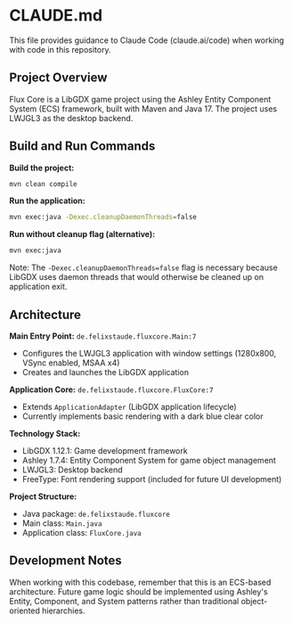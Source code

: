 # CLAUDE.md

This file provides guidance to Claude Code (claude.ai/code) when working with code in this repository.

## Project Overview

Flux Core is a LibGDX game project using the Ashley Entity Component System (ECS) framework, built with Maven and Java 17. The project uses LWJGL3 as the desktop backend.

## Build and Run Commands

**Build the project:**
```bash
mvn clean compile
```

**Run the application:**
```bash
mvn exec:java -Dexec.cleanupDaemonThreads=false
```

**Run without cleanup flag (alternative):**
```bash
mvn exec:java
```

Note: The `-Dexec.cleanupDaemonThreads=false` flag is necessary because LibGDX uses daemon threads that would otherwise be cleaned up on application exit.

## Architecture

**Main Entry Point:** `de.felixstaude.fluxcore.Main:7`
- Configures the LWJGL3 application with window settings (1280x800, VSync enabled, MSAA x4)
- Creates and launches the LibGDX application

**Application Core:** `de.felixstaude.fluxcore.FluxCore:7`
- Extends `ApplicationAdapter` (LibGDX application lifecycle)
- Currently implements basic rendering with a dark blue clear color

**Technology Stack:**
- LibGDX 1.12.1: Game development framework
- Ashley 1.7.4: Entity Component System for game object management
- LWJGL3: Desktop backend
- FreeType: Font rendering support (included for future UI development)

**Project Structure:**
- Java package: `de.felixstaude.fluxcore`
- Main class: `Main.java`
- Application class: `FluxCore.java`

## Development Notes

When working with this codebase, remember that this is an ECS-based architecture. Future game logic should be implemented using Ashley's Entity, Component, and System patterns rather than traditional object-oriented hierarchies.
